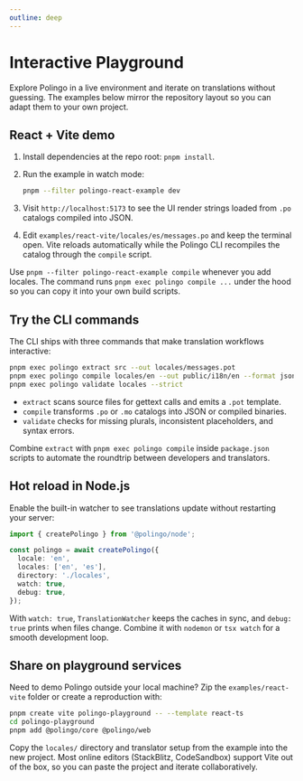 ```yaml
---
outline: deep
---
```


# Interactive Playground

Explore Polingo in a live environment and iterate on translations without guessing. The examples below mirror the repository layout so you can adapt them to your own project.

## React + Vite demo

1. Install dependencies at the repo root: `pnpm install`.
2. Run the example in watch mode:

   ```bash
   pnpm --filter polingo-react-example dev
   ```

3. Visit `http://localhost:5173` to see the UI render strings loaded from `.po` catalogs compiled into JSON.
4. Edit `examples/react-vite/locales/es/messages.po` and keep the terminal open. Vite reloads automatically while the Polingo CLI recompiles the catalog through the `compile` script.

Use `pnpm --filter polingo-react-example compile` whenever you add locales. The command runs `pnpm exec polingo compile ...` under the hood so you can copy it into your own build scripts.

## Try the CLI commands

The CLI ships with three commands that make translation workflows interactive:

```bash
pnpm exec polingo extract src --out locales/messages.pot
pnpm exec polingo compile locales/en --out public/i18n/en --format json
pnpm exec polingo validate locales --strict
```

- `extract` scans source files for gettext calls and emits a `.pot` template.
- `compile` transforms `.po` or `.mo` catalogs into JSON or compiled binaries.
- `validate` checks for missing plurals, inconsistent placeholders, and syntax errors.

Combine `extract` with `pnpm exec polingo compile` inside `package.json` scripts to automate the roundtrip between developers and translators.

## Hot reload in Node.js

Enable the built-in watcher to see translations update without restarting your server:

```ts
import { createPolingo } from '@polingo/node';

const polingo = await createPolingo({
  locale: 'en',
  locales: ['en', 'es'],
  directory: './locales',
  watch: true,
  debug: true,
});
```

With `watch: true`, `TranslationWatcher` keeps the caches in sync, and `debug: true` prints when files change. Combine it with `nodemon` or `tsx watch` for a smooth development loop.

## Share on playground services

Need to demo Polingo outside your local machine? Zip the `examples/react-vite` folder or create a reproduction with:

```bash
pnpm create vite polingo-playground -- --template react-ts
cd polingo-playground
pnpm add @polingo/core @polingo/web
```

Copy the `locales/` directory and translator setup from the example into the new project. Most online editors (StackBlitz, CodeSandbox) support Vite out of the box, so you can paste the project and iterate collaboratively.
